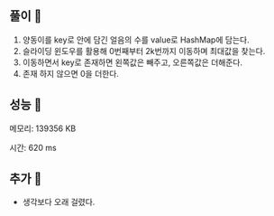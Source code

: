 ## 풀이 🎈

1. 양동이를 key로 안에 담긴 얼음의 수를 value로 HashMap에 담는다.
2. 슬라이딩 윈도우를 활용해 0번째부터 2k번까지 이동하며 최대값을 찾는다.
3. 이동하면서 key로 존재하면 왼쪽값은 빼주고, 오른쪽값은 더해준다.
4. 존재 하지 않으면 0을 더한다.

## 성능 🎃

메모리: 139356 KB

시간: 620 ms

## 추가 🎀

- 생각보다 오래 걸렸다.
